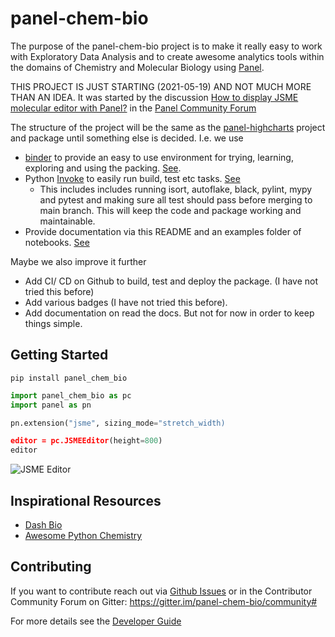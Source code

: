 # panel-chem-bio

The purpose of the panel-chem-bio project is to make it really easy to work with Exploratory Data Analysis and to create awesome analytics tools within the domains of Chemistry and Molecular Biology using [Panel](https://panel.holoviz.org).

THIS PROJECT IS JUST STARTING (2021-05-19) AND NOT MUCH MORE THAN AN IDEA. It was started by the discussion [How to display JSME molecular editor with Panel?](https://discourse.holoviz.org/t/how-to-display-jsme-molecular-editor-with-panel/2306/12) in the [Panel Community Forum](https://discourse.holoviz.org/)

The structure of the project will be the same as the [panel-highcharts](https://github.com/marcskovmadsen/panel-highcharts) project and package until something else is decided. I.e. we use

- [binder](https://mybinder.org/) to provide an easy to use environment for trying, learning, exploring and using the packing. [See](https://github.com/MarcSkovMadsen/panel-chem-bio/tree/main/binder).
- Python [Invoke](http://www.pyinvoke.org/) to easily run build, test etc tasks. [See](https://github.com/MarcSkovMadsen/panel-chem-bio/tree/main/tasks)
  - This includes includes running isort, autoflake, black, pylint, mypy and pytest and making sure all test should pass before merging to main branch. This will keep the code and package working and maintainable.
- Provide documentation via this README and an examples folder of notebooks. [See](https://github.com/MarcSkovMadsen/panel-chem-bio/tree/main/examples)

Maybe we also improve it further

- Add CI/ CD on Github to build, test and deploy the package. (I have not tried this before)
- Add various badges (I have not tried this before).
- Add documentation on read the docs. But not for now in order to keep things simple.

## Getting Started

`pip install panel_chem_bio`

```python
import panel_chem_bio as pc
import panel as pn

pn.extension("jsme", sizing_mode="stretch_width)

editor = pc.JSMEEditor(height=800)
editor
```

![JSME Editor](https://upload.wikimedia.org/wikipedia/commons/thumb/4/48/JMEEditor2008-2.png/300px-JMEEditor2008-2.png)

## Inspirational Resources

- [Dash Bio](https://dash.plotly.com/dash-bio)
- [Awesome Python Chemistry](https://github.com/lmmentel/awesome-python-chemistry)

## Contributing

If you want to contribute reach out via [Github Issues](https://github.com/MarcSkovMadsen/panel-chem-bio/issues) or in the Contributor Community Forum on Gitter: https://gitter.im/panel-chem-bio/community#

For more details see the [Developer Guide](DEVELOPER_GUIDE.md)

